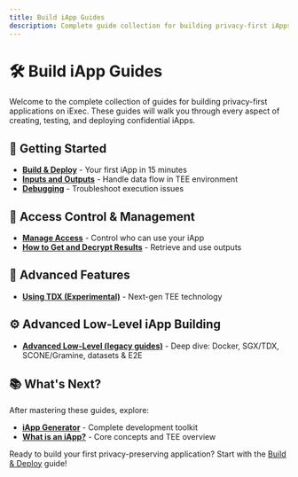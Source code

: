 ```yaml
---
title: Build iApp Guides
description: Complete guide collection for building privacy-first iApps on iExec
---
```


# 🛠️ Build iApp Guides

Welcome to the complete collection of guides for building privacy-first
applications on iExec. These guides will walk you through every aspect of
creating, testing, and deploying confidential iApps.

## 🚀 Getting Started

- **[Build & Deploy](/guides/build-iapp/build-&-deploy)** - Your first iApp in
  15 minutes
- **[Inputs and Outputs](/guides/build-iapp/inputs-and-outputs)** - Handle data
  flow in TEE environment
- **[Debugging](/guides/build-iapp/debugging)** - Troubleshoot execution issues

## 🔐 Access Control & Management

- **[Manage Access](/guides/build-iapp/manage-access)** - Control who can use
  your iApp
- **[How to Get and Decrypt Results](/guides/build-iapp/how-to-get-and-decrypt-results)** -
  Retrieve and use outputs

## 🧪 Advanced Features

- **[Using TDX (Experimental)](/guides/build-iapp/using-tdx)** - Next-gen TEE
  technology

## ⚙️ Advanced Low-Level iApp Building

- **[Advanced Low-Level (legacy guides)](/guides/build-iapp/advanced-low-level/)** -
  Deep dive: Docker, SGX/TDX, SCONE/Gramine, datasets & E2E

## 📚 What's Next?

After mastering these guides, explore:

- **[iApp Generator](/references/iapp-generator)** - Complete development
  toolkit
- **[What is an iApp?](/get-started/overview/what-is-iapp)** - Core concepts and
  TEE overview

Ready to build your first privacy-preserving application? Start with the
[Build & Deploy](/guides/build-iapp/build-&-deploy) guide!
